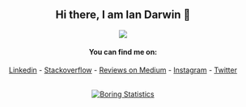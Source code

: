 <div align="center">

## Hi there, I am Ian Darwin 👋

![](https://komarev.com/ghpvc/?username=IanDarwin)

#### You can find me on:
[Linkedin](https://www.linkedin.com/in/IanDarwin) - 
[Stackoverflow](https://stackoverflow.com/users/176859/idarwin) - 
[Reviews on Medium](https://medium.com/i-tried-that) - 
[Instagram](https://instagram.com/IanDarwinPhoto) - 
[Twitter](https://twitter.com/Ian_Darwin)

<br>
<!-- If you forked this repo, Change the username to match yours -->
<a href="https://github.com/IanDarwin/IanDarwin">
  <img align="center" src="https://github-readme-stats.vercel.app/api?username=IanDarwin&show_icons=true&include_all_commits=true&count_private=true&theme=radical" alt="Boring Statistics" />    
</a>
<br>
</div>
